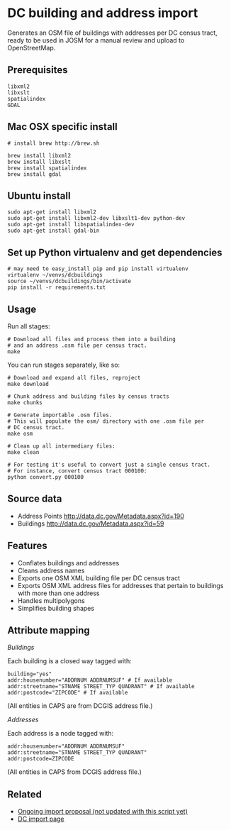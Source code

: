 DC building and address import
==============================

Generates an OSM file of buildings with addresses per DC census tract, ready
to be used in JOSM for a manual review and upload to OpenStreetMap.


## Prerequisites 

    libxml2 
    libxslt
    spatialindex
    GDAL  
   

## Mac OSX specific install 
  
    # install brew http://brew.sh

    brew install libxml2 
    brew install libxslt 
    brew install spatialindex 
    brew install gdal 

## Ubuntu install
    sudo apt-get install libxml2
    sudo apt-get install libxml2-dev libxslt1-dev python-dev
    sudo apt-get install libspatialindex-dev
    sudo apt-get install gdal-bin

## Set up Python virtualenv and get dependencies
    # may need to easy_install pip and pip install virtualenv 
    virtualenv ~/venvs/dcbuildings
    source ~/venvs/dcbuildings/bin/activate 
    pip install -r requirements.txt


## Usage

Run all stages:

    # Download all files and process them into a building
    # and an address .osm file per census tract.
    make

You can run stages separately, like so:

    # Download and expand all files, reproject
    make download

    # Chunk address and building files by census tracts
    make chunks

    # Generate importable .osm files.
    # This will populate the osm/ directory with one .osm file per
    # DC census tract.
    make osm

    # Clean up all intermediary files:
    make clean

    # For testing it's useful to convert just a single census tract.
    # For instance, convert census tract 000100:
    python convert.py 000100

## Source data

- Address Points http://data.dc.gov/Metadata.aspx?id=190
- Buildings http://data.dc.gov/Metadata.aspx?id=59

## Features

- Conflates buildings and addresses
- Cleans address names
- Exports one OSM XML building file per DC census tract
- Exports OSM XML address files for addresses that pertain to buildings with
  more than one address
- Handles multipolygons
- Simplifies building shapes

## Attribute mapping

*Buildings*

Each building is a closed way tagged with:

    building="yes"
    addr:housenumber="ADDRNUM ADDRNUMSUF" # If available
    addr:streetname="STNAME STREET_TYP QUADRANT" # If available
    addr:postcode="ZIPCODE" # If available

(All entities in CAPS are from DCGIS address file.)

*Addresses*

Each address is a node tagged with:

    addr:housenumber="ADDRNUM ADDRNUMSUF"
    addr:streetname="STNAME STREET_TYP QUADRANT"
    addr:postcode=ZIPCODE

(All entities in CAPS from DCGIS address file.)

## Related

- [Ongoing import proposal (not updated with this script yet)](http://www.sixpica.com/osm/2013/05/19/proposal-for-importing-dc-gis-building-data-to-osm/)
- [DC import page](http://wiki.openstreetmap.org/wiki/Washington_DC/DCGIS_imports)
